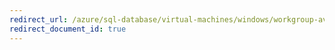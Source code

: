 ```yaml
---
redirect_url: /azure/sql-database/virtual-machines/windows/workgroup-availability-group
redirect_document_id: true
---
```


